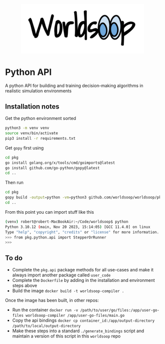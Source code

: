 <p align="center">
<img src="./assets/web-heading.png" width="400"/>
</p>

# Python API

A python API for building and training decision-making algorithms in realistic simulation environments

## Installation notes

Get the python environment sorted

```bash
python3 -m venv venv
source venv/bin/activate
pip3 install -r requirements.txt
```

Get `gopy` first using

```bash
cd pkg
go install golang.org/x/tools/cmd/goimports@latest
go install github.com/go-python/gopy@latest
cd ..
```

Then run

```bash
cd pkg
gopy build -output=python -vm=python3 github.com/worldsoop/worldsoop/pkg/api
cd ..
```

From this point you can import stuff like this

```bash
(venv) robert@robert-MacBookAir:~/Code/worldsoop$ python
Python 3.10.12 (main, Nov 20 2023, 15:14:05) [GCC 11.4.0] on linux
Type "help", "copyright", "credits" or "license" for more information.
>>> from pkg.python.api import StepperOrRunner
>>>
```

## To do

- Complete the `pkg.api` package methods for all use-cases and make it always import another package called `user_code`
- Complete the `Dockerfile` by adding in the installation and environment steps above
- Build the image `docker build -t worldsoop-compiler .`

Once the image has been built, in other repos:

- Run the container `docker run -v /path/to/user/go/files:/app/user-go-files worldsoop-compiler /app/user-go-files/main.go`
- Copy the api bindings `docker cp container_id:/app/output-directory /path/to/local/output-directory`
- Make these steps into a standard `./generate_bindings` script and maintain a version of this script in this `worldsoop` repo
